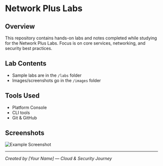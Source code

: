 # Network Plus Labs

## Overview
This repository contains hands-on labs and notes completed while studying for the Network Plus Labs. Focus is on core services, networking, and security best practices.

## Lab Contents
- Sample labs are in the `/labs` folder
- Images/screenshots go in the `/images` folder

## Tools Used
- Platform Console
- CLI tools
- Git & GitHub

## Screenshots
![Example Screenshot](./images/example-screenshot.png)

---
*Created by [Your Name] — Cloud & Security Journey*
